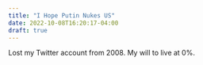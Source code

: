 ```yaml
---
title: "I Hope Putin Nukes US"
date: 2022-10-08T16:20:17-04:00
draft: true
---
```


Lost my Twitter account from 2008. My will to live at 0%. 